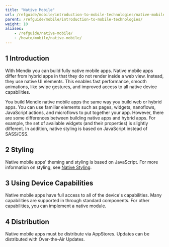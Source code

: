 ```yaml
---
title: "Native Mobile"
url: /refguide/mobile/introduction-to-mobile-technologies/native-mobile/
parent: /refguide/mobile/introduction-to-mobile-technologies/
weight: 10
aliases:
    - /refguide/native-mobile/
    - /howto/mobile/native-mobile/
---
```


## 1 Introduction

With Mendix you can build fully native mobile apps. Native mobile apps differ from hybrid apps in that they do not render inside a web view. Instead, they use native UI elements. This enables fast performance, smooth animations, like swipe gestures, and improved access to all native device capabilities.

You build Mendix native mobile apps the same way you build web or hybrid apps. You can use familiar elements such as pages, widgets, nanoflows, JavaScript actions, and microflows to put together your app. However, there are some differences between building native apps and hybrid apps. For example, the set of available widgets (and their properties) is slightly different. In addition, native styling is based on JavaScript instead of SASS/CSS. 

## 2 Styling

Native mobile apps' theming and styling is based on JavaScript. For more information on styling, see [Native Styling](/refguide/native-styling-refguide/). 

## 3 Using Device Capabilities

Native mobile apps have full access to all of the device's capabilities. Many capabilities are supported in through standard components. For other capabilities, you can implement a native module.

## 4 Distribution

Native mobile apps must be distribute via AppStores. Updates can be distributed with Over-the-Air Updates.
